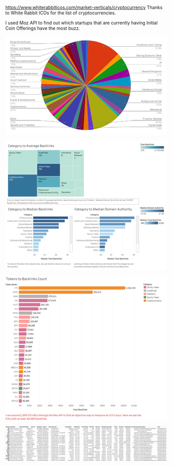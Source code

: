 https://www.whiterabbiticos.com/market-verticals/cryptocurrency
Thanks to White Rabbit ICOs for the list of cryptocurrencies.



I used Moz API to find out which startups that are currently having Initial Coin Offerings have the most buzz. 

![](https://github.com/elyselam/crypto_projects/blob/master/ICO%20Analysis/chart.png)

![](https://github.com/elyselam/crypto_projects/blob/master/ICO%20Analysis/Categories%20to%20links_count.png)



![](https://github.com/elyselam/crypto_projects/blob/master/ICO%20Analysis/Token's_Buzz.png)




![](https://github.com/elyselam/crypto_projects/blob/master/Network%20Analysis/etherscan_scrape.png)
